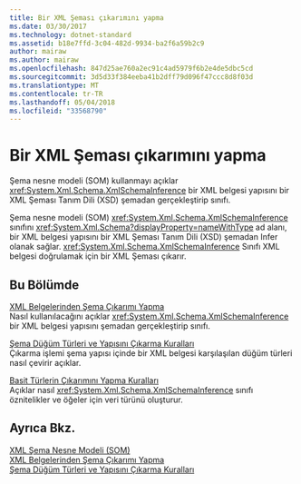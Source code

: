 ```yaml
---
title: Bir XML Şeması çıkarımını yapma
ms.date: 03/30/2017
ms.technology: dotnet-standard
ms.assetid: b18e7ffd-3c04-482d-9934-ba2f6a59b2c9
author: mairaw
ms.author: mairaw
ms.openlocfilehash: 847d25ae760a2ec91c4ad5979f6b2e4de5dbc5cd
ms.sourcegitcommit: 3d5d33f384eeba41b2dff79d096f47ccc8d8f03d
ms.translationtype: MT
ms.contentlocale: tr-TR
ms.lasthandoff: 05/04/2018
ms.locfileid: "33568790"
---
```

# <a name="inferring-an-xml-schema"></a>Bir XML Şeması çıkarımını yapma
Şema nesne modeli (SOM) kullanmayı açıklar <xref:System.Xml.Schema.XmlSchemaInference> bir XML belgesi yapısını bir XML Şeması Tanım Dili (XSD) şemadan gerçekleştirip sınıfı.  
  
 Şema nesne modeli (SOM) <xref:System.Xml.Schema.XmlSchemaInference> sınıfını <xref:System.Xml.Schema?displayProperty=nameWithType> ad alanı, bir XML belgesi yapısını bir XML Şeması Tanım Dili (XSD) şemadan Infer olanak sağlar. <xref:System.Xml.Schema.XmlSchemaInference> Sınıfı XML belgesi doğrulamak için bir XML Şeması çıkarır.  
  
## <a name="in-this-section"></a>Bu Bölümde  
 [XML Belgelerinden Şema Çıkarımı Yapma](../../../../docs/standard/data/xml/inferring-schemas-from-xml-documents.md)  
 Nasıl kullanılacağını açıklar <xref:System.Xml.Schema.XmlSchemaInference> bir XML belgesi yapısını şemadan gerçekleştirip sınıfı.  
  
 [Şema Düğüm Türleri ve Yapısını Çıkarma Kuralları](../../../../docs/standard/data/xml/rules-for-inferring-schema-node-types-and-structure.md)  
 Çıkarma işlemi şema yapısı içinde bir XML belgesi karşılaşılan düğüm türleri nasıl çevirir açıklar.  
  
 [Basit Türlerin Çıkarımını Yapma Kuralları](../../../../docs/standard/data/xml/rules-for-inferring-simple-types.md)  
 Açıklar nasıl <xref:System.Xml.Schema.XmlSchemaInference> sınıfı öznitelikler ve öğeler için veri türünü oluşturur.  
  
## <a name="see-also"></a>Ayrıca Bkz.  
 [XML Şema Nesne Modeli (SOM)](../../../../docs/standard/data/xml/xml-schema-object-model-som.md)  
 [XML Belgelerinden Şema Çıkarımı Yapma](../../../../docs/standard/data/xml/inferring-schemas-from-xml-documents.md)  
 [Şema Düğüm Türleri ve Yapısını Çıkarma Kuralları](../../../../docs/standard/data/xml/rules-for-inferring-schema-node-types-and-structure.md)
